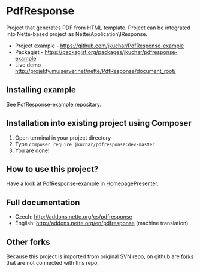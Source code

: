 PdfResponse
===========

Project that generates PDF from HTML template. Project can be integrated into Nette-based project as Nette\Application\IResponse.

- Project example - https://github.com/jkuchar/PdfResponse-example
- Packagist - https://packagist.org/packages/jkuchar/pdfresponse-example
- Live demo - http://projekty.mujserver.net/nette/PdfResponse/document_root/

Installing example
------------------

See [PdfResponse-example][] repositary.

Installation into existing project using Composer
-------------------------------------------------
1. Open terminal in your project directory
2. Type `composer require jkuchar/pdfresponse:dev-master`
3. You are done!

How to use this project?
------------------------
Have a look at [PdfResponse-example][] in HomepagePresenter.

Full documentation
------------------
- Czech: http://addons.nette.org/cs/pdfresponse
- English: http://addons.nette.org/en/pdfresponse (machine translation)

Other forks
-----------
Because this project is imported from original SVN repo, on github are [forks][] that are not connected with this repo.


[PdfResponse-example]: https://github.com/jkuchar/PdfResponse-example
[forks]: https://github.com/Edke/PdfResponse/network/members
